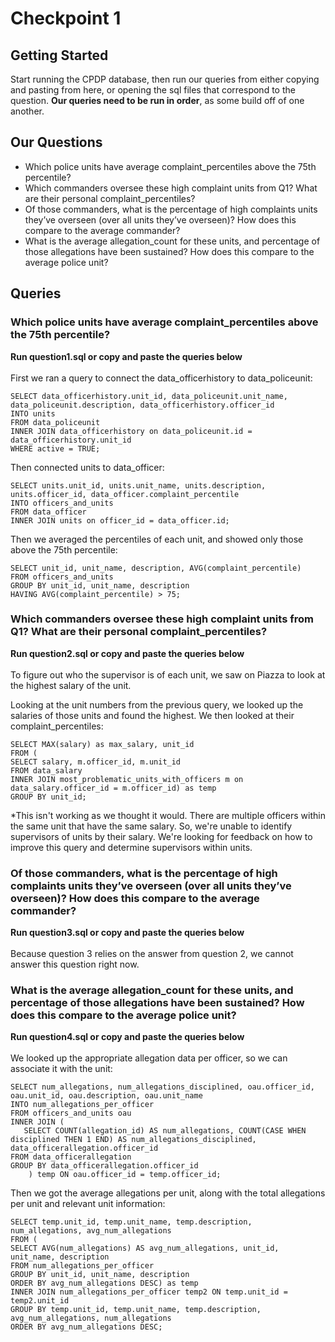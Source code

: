 # Checkpoint 1

## Getting Started
Start running the CPDP database, then run our queries from either copying and pasting from here, or opening the sql files that correspond to the question. **Our queries need to be run in order**, as some build off of one another.

## Our Questions
* Which police units have average complaint_percentiles above the 75th percentile?
* Which commanders oversee these high complaint units from Q1? What are their personal complaint_percentiles?
* Of those commanders, what is the percentage of high complaints units they’ve overseen (over all units they’ve overseen)? How does this compare to the average commander?
* What is the average allegation_count for these units, and percentage of those allegations have been sustained? How does this compare to the average police unit?


## Queries

### Which police units have average complaint_percentiles above the 75th percentile?
**Run question1.sql or copy and paste the queries below**
<br><br>
First we ran a query to connect the data_officerhistory to data_policeunit:
```
SELECT data_officerhistory.unit_id, data_policeunit.unit_name, data_policeunit.description, data_officerhistory.officer_id
INTO units
FROM data_policeunit
INNER JOIN data_officerhistory on data_policeunit.id = data_officerhistory.unit_id
WHERE active = TRUE;
```
Then connected units to data_officer:
```
SELECT units.unit_id, units.unit_name, units.description, units.officer_id, data_officer.complaint_percentile
INTO officers_and_units
FROM data_officer
INNER JOIN units on officer_id = data_officer.id;
```
Then we averaged the percentiles of each unit, and showed only those above the 75th percentile:
```
SELECT unit_id, unit_name, description, AVG(complaint_percentile)
FROM officers_and_units
GROUP BY unit_id, unit_name, description
HAVING AVG(complaint_percentile) > 75;
```

### Which commanders oversee these high complaint units from Q1? What are their personal complaint_percentiles?
**Run question2.sql or copy and paste the queries below**
<br><br>
To figure out who the supervisor is of each unit, we saw on Piazza to look at the highest salary of the unit.

Looking at the unit numbers from the previous query, we looked up the salaries of those units and found the highest. We then looked at their complaint_percentiles:
```
SELECT MAX(salary) as max_salary, unit_id
FROM (
SELECT salary, m.officer_id, m.unit_id
FROM data_salary
INNER JOIN most_problematic_units_with_officers m on data_salary.officer_id = m.officer_id) as temp
GROUP BY unit_id;
```
*This isn't working as we thought it would. There are multiple officers within the same unit that have the same salary. So, we're unable to identify supervisors of units by their salary. We're looking for feedback on how to improve this query and determine supervisors within units.

### Of those commanders, what is the percentage of high complaints units they’ve overseen (over all units they’ve overseen)? How does this compare to the average commander?
**Run question3.sql or copy and paste the queries below**
<br><br>
Because question 3 relies on the answer from question 2, we cannot answer this question right now.


### What is the average allegation_count for these units, and percentage of those allegations have been sustained? How does this compare to the average police unit?
**Run question4.sql or copy and paste the queries below** 
<br><br>
We looked up the appropriate allegation data per officer, so we can associate it with the unit:
```
SELECT num_allegations, num_allegations_disciplined, oau.officer_id, oau.unit_id, oau.description, oau.unit_name
INTO num_allegations_per_officer
FROM officers_and_units oau
INNER JOIN (
   SELECT COUNT(allegation_id) AS num_allegations, COUNT(CASE WHEN disciplined THEN 1 END) AS num_allegations_disciplined, data_officerallegation.officer_id
FROM data_officerallegation
GROUP BY data_officerallegation.officer_id
    ) temp ON oau.officer_id = temp.officer_id;
```

Then we got the average allegations per unit, along with the total allegations per unit and relevant unit information:

```
SELECT temp.unit_id, temp.unit_name, temp.description, num_allegations, avg_num_allegations
FROM (
SELECT AVG(num_allegations) AS avg_num_allegations, unit_id, unit_name, description
FROM num_allegations_per_officer
GROUP BY unit_id, unit_name, description
ORDER BY avg_num_allegations DESC) as temp
INNER JOIN num_allegations_per_officer temp2 ON temp.unit_id = temp2.unit_id
GROUP BY temp.unit_id, temp.unit_name, temp.description, avg_num_allegations, num_allegations
ORDER BY avg_num_allegations DESC;
```
